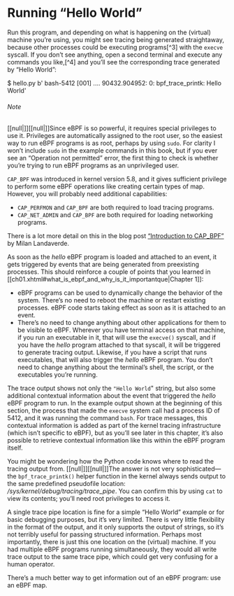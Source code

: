 # Running “Hello World”

Run this program, and depending on what is happening on the (virtual) machine you’re using, you might see tracing being generated straightaway, because other processes could be executing programs[^3] with the `execve` syscall. If you don’t see anything, open a second terminal and execute any commands you like,[^4] and you’ll see the corresponding trace generated by “Hello World”:

$ hello.py
b'     bash-5412    \[001\] .... 90432.904952: 0: bpf\_trace\_printk: Hello World'

###### Note

[[null|]][[null|]]Since eBPF is so powerful, it requires special privileges to use it. Privileges are automatically assigned to the root user, so the easiest way to run eBPF programs is as root, perhaps by using `sudo`. For clarity I won’t include `sudo` in the example commands in this book, but if you ever see an “Operation not permitted” error, the first thing to check is whether you’re trying to run eBPF programs as an unprivileged user.

`CAP_BPF` was introduced in kernel version 5.8, and it gives sufficient privilege to perform some eBPF operations like creating certain types of map. However, you will probably need additional capabilities:

*   `CAP_PERFMON` and `CAP_BPF` are both required to load tracing programs.
*   `CAP_NET_ADMIN` and `CAP_BPF` are both required for loading networking programs.

There is a lot more detail on this in the blog post [“Introduction to CAP_BPF”](https://oreil.ly/G2zFO) by Milan Landaverde.

As soon as the _hello_ eBPF program is loaded and attached to an event, it gets triggered by events that are being generated from preexisting processes. This should reinforce a couple of points that you learned in [[ch01.xhtml#what_is_ebpf_and_why_is_it_importantque|Chapter 1]]:

*   eBPF programs can be used to dynamically change the behavior of the system. There’s no need to reboot the machine or restart existing processes. eBPF code starts taking effect as soon as it is attached to an event.
*   There’s no need to change anything about other applications for them to be visible to eBPF. Wherever you have terminal access on that machine, if you run an executable in it, that will use the `execve()` syscall, and if you have the _hello_ program attached to that syscall, it will be triggered to generate tracing output. Likewise, if you have a script that runs executables, that will also trigger the _hello_ eBPF program. You don’t need to change anything about the terminal’s shell, the script, or the executables you’re running.

The trace output shows not only the `"Hello World`" string, but also some additional contextual information about the event that triggered the _hello_ eBPF program to run. In the example output shown at the beginning of this section, the process that made the `execve` system call had a process ID of 5412, and it was running the command `bash`. For trace messages, this contextual information is added as part of the kernel tracing infrastructure (which isn’t specific to eBPF), but as you’ll see later in this chapter, it’s also possible to retrieve contextual information like this within the eBPF program itself.

You might be wondering how the Python code knows where to read the tracing output from. [[null|]][[null|]]The answer is not very sophisticated—the `bpf_trace_printk()` helper function in the kernel always sends output to the same predefined pseudofile location: _/sys/kernel/debug/tracing/trace\_pipe_. You can confirm this by using `cat` to view its contents; you’ll need root privileges to access it.

A single trace pipe location is fine for a simple “Hello World” example or for basic debugging purposes, but it’s very limited. There is very little flexibility in the format of the output, and it only supports the output of strings, so it’s not terribly useful for passing structured information. Perhaps most importantly, there is just this one location on the (virtual) machine. If you had multiple eBPF programs running simultaneously, they would all write trace output to the same trace pipe, which could get very confusing for a human operator.

There’s a much better way to get information out of an eBPF program: use an eBPF map.